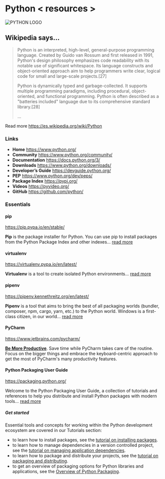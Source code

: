 # Python < resources >

![PYTHON LOGO](https://upload.wikimedia.org/wikipedia/commons/c/c3/Python-logo-notext.svg)

## Wikipedia says...

> Python is an interpreted, high-level, general-purpose programming language. Created by Guido van Rossum and first released in 1991, Python's design philosophy emphasizes code readability with its notable use of significant whitespace. Its language constructs and object-oriented approach aim to help programmers write clear, logical code for small and large-scale projects.[27]
>
> Python is dynamically typed and garbage-collected. It supports multiple programming paradigms, including procedural, object-oriented, and functional programming. Python is often described as a "batteries included" language due to its comprehensive standard library.[28]
>
> ...

Read more https://es.wikipedia.org/wiki/Python

### Links

* **Home** https://www.python.org/
* **Community** https://www.python.org/community/
* **Documentation** https://docs.python.org/3/
* **Downloads** https://www.python.org/downloads/
* **Developer’s Guide** https://devguide.python.org/
* **PEP** https://www.python.org/dev/peps/
* **Package Index** https://pypi.org/
* **Videos** https://pyvideo.org/
* **GitHub** https://github.com/python/

### Essentials

#### pip

https://pip.pypa.io/en/stable/

**Pip** is the package installer for Python. You can use pip to install packages from the Python Package Index and other indexes... [read more][1]

#### virtualenv

https://virtualenv.pypa.io/en/latest/

**Virtualenv** is a tool to create isolated Python environments... [read more][2]

#### pipenv

https://pipenv.kennethreitz.org/en/latest/

**Pipenv** is a tool that aims to bring the best of all packaging worlds (bundler, composer, npm, cargo, yarn, etc.) to the Python world. Windows is a first-class citizen, in our world... [read more][3]

#### PyCharm

https://www.jetbrains.com/pycharm/

[**Be More Productive**][5]. Save time while PyCharm takes care of the routine. Focus on the bigger things and embrace the keyboard-centric approach to get the most of PyCharm's many productivity features.

#### Python Packaging User Guide

https://packaging.python.org/

Welcome to the Python Packaging User Guide, a collection of tutorials and references to help you distribute and install Python packages with modern tools... [read more][4]

##### Get started

Essential tools and concepts for working within the Python development ecosystem are covered in our Tutorials section:

* to learn how to install packages, see the [tutorial on installing packages][6].
* to learn how to manage dependencies in a version controlled project, see the [tutorial on managing application dependencies][7].
* to learn how to package and distribute your projects, see the [tutorial on packaging and distributing][8].
* to get an overview of packaging options for Python libraries and applications, see the [Overview of Python Packaging][9].

[1]: https://pip.pypa.io/en/stable/
[2]: https://virtualenv.pypa.io/en/latest/
[3]: https://pipenv.kennethreitz.org/en/latest/
[4]: https://packaging.python.org/
[5]: https://www.jetbrains.com/pycharm/download/
[6]: https://packaging.python.org/tutorials/installing-packages/
[7]: https://packaging.python.org/tutorials/managing-dependencies/
[8]: https://packaging.python.org/tutorials/packaging-projects/
[9]: https://packaging.python.org/overview/
